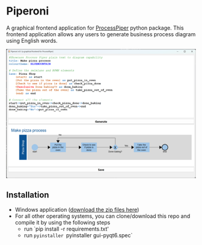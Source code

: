 # Piperoni

A graphical frontend application for [ProcessPiper](https://github.com/csgoh/processpiper) python package. This frontend application allows any users to generate business process diagram using English words.

![Showcase](https://github.com/csgoh/Piperino/blob/main/images/showcase02.png)

## Installation
* Windows application ([download the zip files here](https://github.com/csgoh/Piperino/blob/main/dist/piperoni-windows.zip))
* For all other operating systems, you can clone/download this repo and compile it by using the following steps
  * run `pip install -r requirements.txt'
  * run `pyinstaller `pyinstaller gui-pyqt6.spec`


